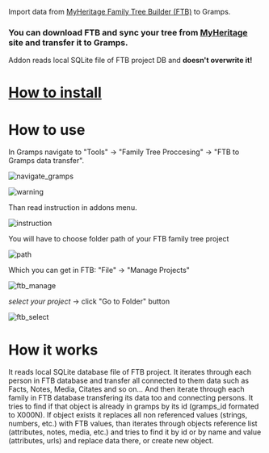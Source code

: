Import data from [MyHeritage Family Tree Builder (FTB)](https://www.myheritage.com/family-tree-builder) to Gramps.
### You can download FTB and sync your tree from [MyHeritage](https://www.myheritage.com) site and transfer it to Gramps.

Addon reads local SQLite file of FTB project DB and **doesn't overwrite it!**

# [How to install](https://gramps-project.org/wiki/index.php/5.2_Addons#Manually_installed_Addons)

# How to use

In Gramps navigate to
"Tools" -> "Family Tree Proccesing" -> "FTB to Gramps data transfer".

![navigate_gramps](https://github.com/user-attachments/assets/19c1a56c-2604-43d3-8312-aba574b7f3b5)

![warning](https://github.com/user-attachments/assets/e58936bf-600e-4bf0-8f7d-2b7043626e36)

Than read instruction in addons menu.

![instruction](https://github.com/user-attachments/assets/72eac2ab-e892-4578-af1c-9d0431e3f8c6)

You will have to choose folder path of your FTB family tree project

![path](https://github.com/user-attachments/assets/4c3aacd9-1692-4271-b608-3e609e2c8997)

Which you can get in FTB:
"File" -> "Manage Projects"

![ftb_manage](https://github.com/user-attachments/assets/97b030ac-9b92-4efa-99b6-2a7d1bdb55ce)

_select your project_ -> click "Go to Folder" button 

![ftb_select](https://github.com/user-attachments/assets/2a494412-edce-4c2f-b4ae-e9ab4830ce84)

# How it works
It reads local SQLite database file of FTB project.
It iterates through each person in FTB database and transfer all connected to them data
such as Facts, Notes, Media, Citates and so on...
And then iterate through each family in FTB database transfering its data too and connecting persons.
It tries to find if that object is already in gramps by its id (gramps_id formated to X000N).
If object exists it replaces all non referenced values (strings, numbers, etc.) with FTB values, than iterates through objects reference list (attributes, notes, media, etc.) and tries to find it by id or by name and value (attributes, urls) and replace data there, or create new object.
